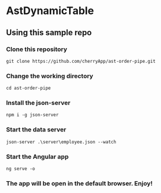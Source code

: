# AstDynamicTable

## Using this sample repo

### Clone this repository
`git clone https://github.com/cherryApp/ast-order-pipe.git`

### Change the working directory
`cd ast-order-pipe`

### Install the json-server
`npm i -g json-server`

### Start the data server
`json-server .\server\employee.json --watch`

### Start the Angular app
`ng serve -o`

### The app will be open in the default browser. Enjoy!
